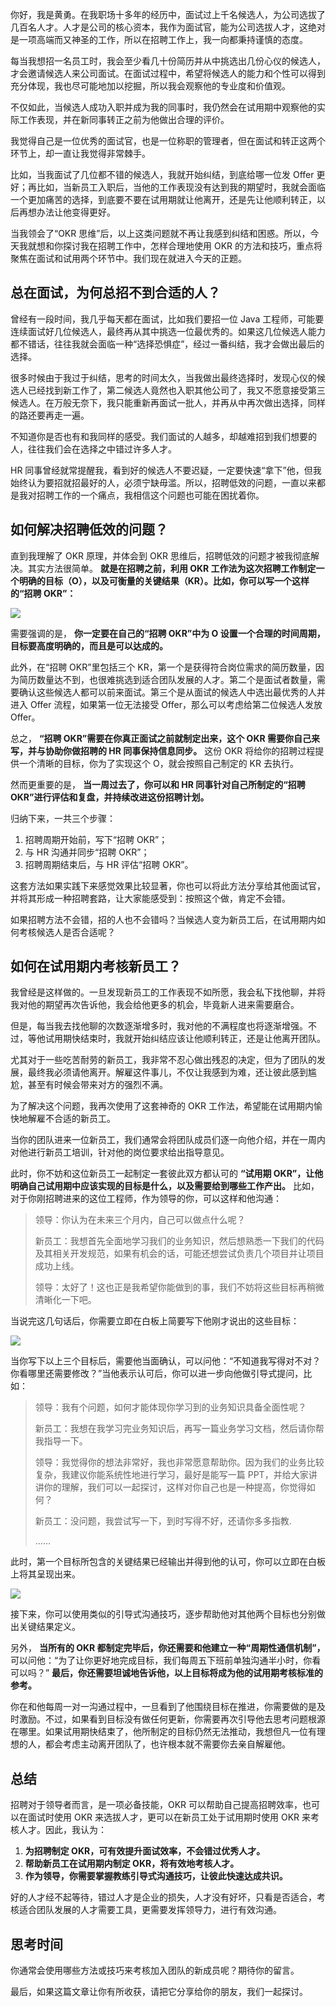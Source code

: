 你好，我是黄勇。在我职场十多年的经历中，面试过上千名候选人，为公司选拔了几百名人才。人才是公司的核心资本，我作为面试官，能为公司选拔人才，这绝对是一项高端而又神圣的工作，所以在招聘工作上，我一向都秉持谨慎的态度。

每当我想招一名员工时，我会至少看几十份简历并从中挑选出几份心仪的候选人，才会邀请候选人来公司面试。在面试过程中，希望将候选人的能力和个性可以得到充分体现，我也尽可能地加以挖掘，所以我会观察他的专业度和价值观。

不仅如此，当候选人成功入职并成为我的同事时，我仍然会在试用期中观察他的实际工作表现，并在新同事转正之前为他做出合理的评价。

我觉得自己是一位优秀的面试官，也是一位称职的管理者，但在面试和转正这两个环节上，却一直让我觉得非常棘手。

比如，当我面试了几位都不错的候选人，我就开始纠结，到底给哪一位发 Offer 更好；再比如，当新员工入职后，当他的工作表现没有达到我的期望时，我就会面临一个更加痛苦的选择，到底要不要在试用期就让他离开，还是先让他顺利转正，以后再想办法让他变得更好。

当我领会了“OKR 思维”后，以上这类问题就不再让我感到纠结和困惑。所以，今天我就想和你探讨我在招聘工作中，怎样合理地使用 OKR 的方法和技巧，重点将聚焦在面试和试用两个环节中。我们现在就进入今天的正题。

## 总在面试，为何总招不到合适的人？

曾经有一段时间，我几乎每天都在面试，比如我们要招一位 Java 工程师，可能要连续面试好几位候选人，最终再从其中挑选一位最优秀的。如果这几位候选人能力都不错话，往往我就会面临一种“选择恐惧症”，经过一番纠结，我才会做出最后的选择。

很多时候由于我过于纠结，思考的时间太久，当我做出最终选择时，发现心仪的候选人已经找到新工作了，第二候选人竟然也入职其他公司了，我又不愿意接受第三候选人。在万般无奈下，我只能重新再面试一批人，并再从中再次做出选择，同样的路还要再走一遍。

不知道你是否也有和我同样的感受。我们面试的人越多，却越难招到我们想要的人，往往我们会在选择之中错过许多人才。

HR 同事曾经就常提醒我，看到好的候选人不要迟疑，一定要快速“拿下”他，但我始终认为要招就招最好的人，必须宁缺毋滥。所以，招聘低效的问题，一直以来都是我对招聘工作的一个痛点，我相信这个问题也可能在困扰着你。

## 如何解决招聘低效的问题？

直到我理解了 OKR 原理，并体会到 OKR 思维后，招聘低效的问题才被我彻底解决。其实方法很简单。 **就是在招聘之前，利用 OKR 工作法为这次招聘工作制定一个明确的目标（O），以及可衡量的关键结果（KR）。比如，你可以写一个这样的“招聘 OKR”：**

![](https://static001.geekbang.org/resource/image/7b/8c/7be3eec68b72a98f9b9b516807861b8c.png?wh=1940*584)

需要强调的是， **你一定要在自己的“招聘 OKR”中为 O 设置一个合理的时间周期，目标要高度明确的，而且是可以达成的。**

此外，在“招聘 OKR”里包括三个 KR，第一个是获得符合岗位需求的简历数量，因为简历数量达不到，也很难挑选到适合团队发展的人才。第二个是面试者数量，需要确认这些候选人都可以前来面试。第三个是从面试的候选人中选出最优秀的人并进入 Offer 流程，如果第一位无法接受 Offer，那么可以考虑给第二位候选人发放 Offer。

总之， **“招聘 OKR”需要在你真正面试之前就制定出来，这个 OKR 需要你自己来写，并与协助你做招聘的 HR 同事保持信息同步。** 这份 OKR 将给你的招聘过程提供一个清晰的目标，你为了实现这个 O，就会按照自己制定的 KR 去执行。

然而更重要的是， **当一周过去了，你可以和 HR 同事针对自己所制定的“招聘 OKR”进行评估和复盘，并持续改进这份招聘计划。**

归纳下来，一共三个步骤：

1. 招聘周期开始前，写下“招聘 OKR”；
2. 与 HR 沟通并同步“招聘 OKR”；
3. 招聘周期结束后，与 HR 评估“招聘 OKR”。

这套方法如果实践下来感觉效果比较显著，你也可以将此方法分享给其他面试官，并将其形成一种招聘套路，让大家能感受到：按照这个做，肯定不会错。

如果招聘方法不会错，招的人也不会错吗？当候选人变为新员工后，在试用期内如何考核候选人是否合适呢？

## 如何在试用期内考核新员工？

我曾经是这样做的。一旦发现新员工的工作表现不如所愿，我会私下找他聊，并将我对他的期望再次告诉他，我会给他更多的机会，毕竟新人进来需要磨合。

但是，每当我去找他聊的次数逐渐增多时，我对他的不满程度也将逐渐增强。不过，等他试用期快结束时，我就开始纠结应该让他顺利转正，还是让他离开团队。

尤其对于一些吃苦耐劳的新员工，我非常不忍心做出残忍的决定，但为了团队的发展，最终我必须请他离开。解雇这件事儿，不仅让我感到为难，还让彼此感到尴尬，甚至有时候会带来对方的强烈不满。

为了解决这个问题，我再次使用了这套神奇的 OKR 工作法，希望能在试用期内愉快地解雇不合适的新员工。

当你的团队进来一位新员工，我们通常会将团队成员们逐一向他介绍，并在一周内对他进行新员工培训，针对他的岗位要求给出指导意见。

此时，你不妨和这位新员工一起制定一套彼此双方都认可的 **“试用期 OKR”，让他明确自己试用期中应该实现的目标是什么，以及需要给到哪些工作产出。** 比如，对于你刚招聘进来的这位工程师，作为领导的你，可以这样和他沟通：

> 领导：你认为在未来三个月内，自己可以做点什么呢？
>
> 新员工：我想首先全面地学习我们的业务知识，然后想熟悉一下我们的代码及其相关开发规范，如果有机会的话，可能还想尝试负责几个项目并让项目成功上线。
>
> 领导：太好了！这也正是我希望你能做到的事，我们不妨将这些目标再稍微清晰化一下吧。

当说完这几句话后，你需要立即在白板上简要写下他刚才说出的这些目标：

![](https://static001.geekbang.org/resource/image/6f/01/6fa8b76cbaf23895b2828cb15240ef01.png?wh=1730*594)

当你写下以上三个目标后，需要他当面确认，可以问他：“不知道我写得对不对？你看哪里还需要修改？”当他表示认可后，你可以进一步向他做引导式提问，比如：

> 领导：我有个问题，如何才能体现你学习到的业务知识具备全面性呢？
>
> 新员工：我想在我学习完业务知识后，再写一篇业务学习文档，然后请你帮我指导一下。
>
> 领导：我觉得你的想法非常好，我也非常愿意帮助你。因为我们的业务比较复杂，我建议你能系统性地进行学习，最好是能写一篇 PPT，并给大家讲讲你的理解，我们可以一起探讨，这样对你自己也是一种提高，你觉得如何？
>
> 新员工：没问题，我尝试写一下，到时写得不好，还请你多多指教.
>
> ……

此时，第一个目标所包含的关键结果已经输出并得到他的认可，你可以立即在白板上将其呈现出来。

![](https://static001.geekbang.org/resource/image/7b/f6/7b9ca630238418659cc18a6a5f2e2cf6.png?wh=1906*962)

接下来，你可以使用类似的引导式沟通技巧，逐步帮助他对其他两个目标也分别做出关键结果定义。

另外， **当所有的 OKR 都制定完毕后，你还需要和他建立一种“周期性通信机制”，** 可以问他：“为了让你更好地完成目标，我们每周五下班前单独沟通半小时，你看可以吗？” **最后，你还需要坦诚地告诉他，以上目标将成为他的试用期考核标准的参考。**

你在和他每周一对一沟通过程中，一旦看到了他围绕目标在推进，你需要做的是及时激励。不过，如果看到目标没有做任何更新，你需要再次引导他去思考问题根源在哪里。如果试用期快结束了，他所制定的目标仍然无法推动，我想但凡一位有理想的人，都会考虑主动离开团队了，也许根本就不需要你去亲自解雇他。

## 总结

招聘对于领导者而言，是一项必备技能，OKR 可以帮助自己提高招聘效率，也可以在面试时使用 OKR 来选拔人才，更可以在新员工处于试用期时使用 OKR 来考核人才。因此，我认为：

1. **为招聘制定 OKR，可有效提升面试效率，不会错过优秀人才。**
2. **帮助新员工在试用期内制定 OKR，将有效地考核人才。**
3. **作为领导，你需要掌握教练引导式沟通技巧，让彼此快速达成共识。**

好的人才经不起等待，错过人才是企业的损失，人才没有好坏，只看是否适合，考核适合团队发展的人才需要工具，更需要发挥领导力，进行有效沟通。

## 思考时间

你通常会使用哪些方法或技巧来考核加入团队的新成员呢？期待你的留言。

最后，如果这篇文章让你有所收获，请把它分享给你的朋友，我们一起探讨。